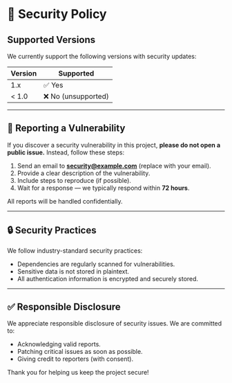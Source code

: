 # 🔐 Security Policy

## Supported Versions

We currently support the following versions with security updates:

| Version | Supported          |
|---------|--------------------|
| 1.x     | ✅ Yes             |
| < 1.0   | ❌ No (unsupported) |

---

## 📢 Reporting a Vulnerability

If you discover a security vulnerability in this project, **please do not open a public issue.** Instead, follow these steps:

1. Send an email to **security@example.com** (replace with your email).
2. Provide a clear description of the vulnerability.
3. Include steps to reproduce (if possible).
4. Wait for a response — we typically respond within **72 hours**.

All reports will be handled confidentially.

---

## 🔒 Security Practices

We follow industry-standard security practices:

- Dependencies are regularly scanned for vulnerabilities.
- Sensitive data is not stored in plaintext.
- All authentication information is encrypted and securely stored.

---

## ✅ Responsible Disclosure

We appreciate responsible disclosure of security issues. We are committed to:

- Acknowledging valid reports.
- Patching critical issues as soon as possible.
- Giving credit to reporters (with consent).

Thank you for helping us keep the project secure!
